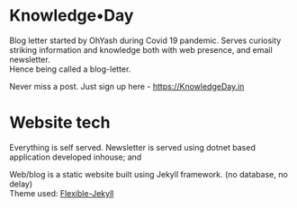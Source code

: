 # Knowledge•Day

Blog letter started by OhYash during Covid 19 pandemic. Serves curiosity striking information and knowledge both with web presence, and email newsletter.  
Hence being called a blog-letter.

Never miss a post. Just sign up here - https://KnowledgeDay.in

# Website tech

Everything is self served.
Newsletter is served using dotnet based application developed inhouse; and

Web/blog is a static website built using Jekyll framework. (no database, no delay)  
Theme used: [Flexible-Jekyll](Flexible-Jekyll)
